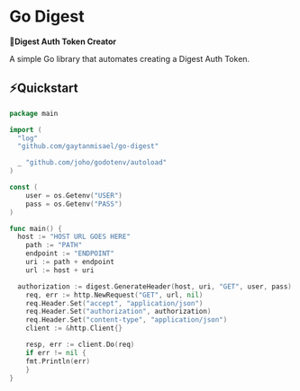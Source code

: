 # Go Digest
**🗼Digest Auth Token Creator**

A simple Go library that automates creating a Digest Auth Token.

## ⚡Quickstart
```go
package main

import (
  "log"
  "github.com/gaytanmisael/go-digest"

  _ "github.com/joho/godotenv/autoload"
)

const (
    user = os.Getenv("USER")
    pass = os.Getenv("PASS")
)

func main() {
  host := "HOST URL GOES HERE"
	path := "PATH"
	endpoint := "ENDPOINT"
	uri := path + endpoint
	url := host + uri

  authorization := digest.GenerateHeader(host, uri, "GET", user, pass)
	req, err := http.NewRequest("GET", url, nil)
	req.Header.Set("accept", "application/json")
	req.Header.Set("authorization", authorization)
	req.Header.Set("content-type", "application/json")
	client := &http.Client{}

	resp, err := client.Do(req)
	if err != nil {
    fmt.Println(err)
	}
}
```
